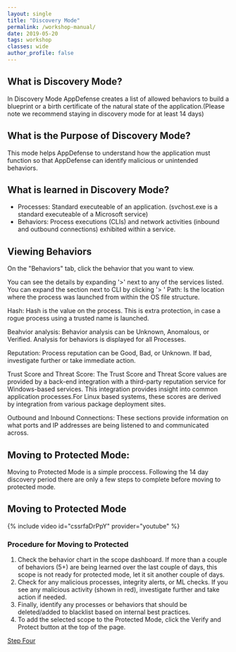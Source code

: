 ```yaml
---
layout: single
title: "Discovery Mode"
permalink: /workshop-manual/
date: 2019-05-20
tags: workshop
classes: wide
author_profile: false
---
```

## What is Discovery Mode? 

In Discovery Mode AppDefense creates a list of allowed behaviors to build a blueprint or a birth certificate of the natural state of the application.(Please note we recommend staying in discovery mode for at least 14 days) 

## What is the Purpose of Discovery Mode? 
This mode helps AppDefense to understand how the application must function so that AppDefense can identify malicious or unintended behaviors.

## What is learned in Discovery Mode? 
- Processes: Standard executeable of an application. (svchost.exe is a standard executeable of a Microsoft service)
- Behaviors: Process executions (CLIs) and network activities (inbound and outbound connections) exhibited within a service.

## Viewing Behaviors 

On the "Behaviors" tab, click the behavior that you want to view.

You can see the details by expanding '>' next to any of the services listed. You can expand the section next to CLI by clicking '>
'
Path: Is the location where the process was launched from within the OS file structure.

Hash: Hash is the value on the process. This is  extra protection, in case a rogue process using a trusted name is launched.

Beahvior analysis: Behavior analysis can be Unknown, Anomalous, or Verified. Analysis for behaviors is displayed for all Processes.

Reputation: Process reputation can be Good, Bad, or Unknown. If bad, investigate further or take immediate action. 

Trust Score and Threat Score: The Trust Score and Threat Score values are provided by a back-end integration with a third-party reputation service for Windows-based services. This integration provides insight into common application processes.For Linux based systems, these scores are derived by integration from various package deployment sites.

Outbound and Inbound Connections: These sections provide information on what ports and IP addresses are being listened to and communicated across.

## Moving to Protected Mode: 
Moving to Protected Mode is a simple proccess. Following the 14 day discovery period there are only a few steps to complete before moving to protected mode. 

## Moving to Protected Mode 

{% include video id="cssrfaDrPpY" provider="youtube" %}

### Procedure for Moving to Protected 

1. Check the behavior chart in the scope dashboard. If more than a couple of behaviors (5+) are being learned over the last couple of days, this scope is not ready for protected mode, let it sit another couple of days. 
2. Check for any malicious processes, integrity alerts, or ML checks. If you see any malicious activity (shown in red), investigate further and take action if needed. 
3. Finally, identify any processes or behaviors that should be deleted/added to blacklist based on internal best practices. 
4. To add the selected scope to the Protected Mode, click the Verify and Protect button at the top of the page. 

[Step Four](https://vmware-csa-team.github.io/vmware-csa-team/workshop-manual-horizon/)


